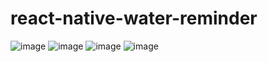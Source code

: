 # react-native-water-reminder
![image](home.png)
![image](takewater.png)
![image](change.png)
![image](information.png)

